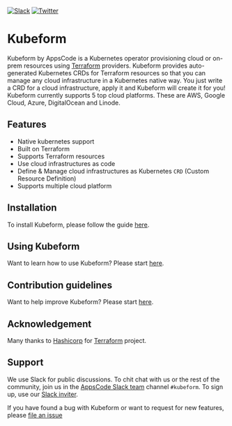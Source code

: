 [![Slack](https://shields.io/badge/Join_Slack-salck?color=4A154B&logo=slack)](https://slack.appscode.com)
[![Twitter](https://img.shields.io/twitter/follow/kubeform.svg?style=social&logo=twitter&label=Follow)](https://twitter.com/intent/follow?screen_name=Kubeform)

# Kubeform

Kubeform by AppsCode is a Kubernetes operator provisioning cloud or on-prem resources using [Terraform](https://terraform.io) providers. Kubeform provides auto-generated Kubernetes CRDs for Terraform resources so that you can manage any cloud infrastructure in a Kubernetes native way. You just write a CRD for a cloud infrastructure, apply it and Kubeform will create it for you! Kubeform currently supports 5 top cloud platforms. These are AWS, Google Cloud, Azure, DigitalOcean and Linode.

## Features

- Native kubernetes support
- Built on Terraform
- Supports Terraform resources
- Use cloud infrastructures as code
- Define & Manage cloud infrastructures as Kubernetes `CRD` (Custom Resource Definition)
- Supports multiple cloud platform

## Installation

To install Kubeform, please follow the guide [here](https://kubeform.com/docs/latest/setup/).

## Using Kubeform

Want to learn how to use Kubeform? Please start [here](https://kubeform.com/docs/latest/guides/).

## Contribution guidelines

Want to help improve Kubeform? Please start [here](https://kubeform.com/docs/latest/welcome/contributing/).

## Acknowledgement

Many thanks to [Hashicorp](https://www.hashicorp.com/) for [Terraform](https://www.terraform.io/) project.

## Support

We use Slack for public discussions. To chit chat with us or the rest of the community, join us in the [AppsCode Slack team](https://appscode.slack.com/messages/C8NCX6N23/details/) channel `#kubeform`. To sign up, use our [Slack inviter](https://slack.appscode.com/).

If you have found a bug with Kubeform or want to request for new features, please [file an issue](https://github.com/kubeform/kubeform/issues/new)
